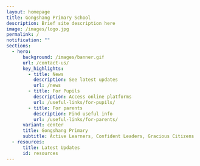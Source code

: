 ```yaml
---
layout: homepage
title: Gongshang Primary School
description: Brief site description here
image: /images/logo.jpg
permalink: /
notification: ""
sections:
  - hero:
      background: /images/banner.gif
      url: /contact-us/
      key_highlights:
        - title: News
          description: See latest updates
          url: /news
        - title: For Pupils
          description: Access online platforms
          url: /useful-links/for-pupils/
        - title: For parents
          description: Find useful info
          url: /useful-links/for-parents/
      variant: center
      title: Gongshang Primary
      subtitle: Active Learners, Confident Leaders, Gracious Citizens
  - resources:
      title: Latest Updates
      id: resources
---
```

